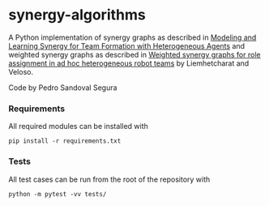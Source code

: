 # synergy-algorithms
A Python implementation of synergy graphs as described in [Modeling and Learning Synergy for Team Formation with Heterogeneous Agents](https://dl.acm.org/doi/10.5555/2343576.2343628) and weighted synergy graphs as described in [Weighted synergy graphs for role assignment in ad hoc heterogeneous robot teams](https://ieeexplore.ieee.org/document/6386027) by Liemhetcharat and Veloso. 

Code by Pedro Sandoval Segura

### Requirements
All required modules can be installed with
```
pip install -r requirements.txt
```

### Tests
All test cases can be run from the root of the repository with
```
python -m pytest -vv tests/
```
